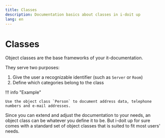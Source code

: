 ```yaml
---
title: Classes
description: Documentation basics about classes in i-doit up
lang: en
---
```


# Classes

Object classes are the base frameworks of your it-documentation.

They serve two purposes:

1.  Give the user a recognizable identifier (such as `Server` or `Room`)
2.  Define which categories belong to the class

!!! info "Example"

    Use the object class `Person` to document address data, telephone numbers and e-mail addresses.

Since you can extend and adjust the documentation to your needs, an object class can be whatever you define it to be. But i-doit up for sure comes with a standard set of object classes that is suited to fit most users' needs.
